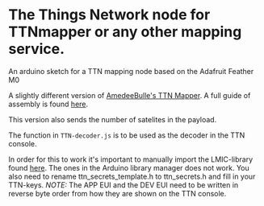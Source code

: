 # The Things Network node for TTNmapper or any other mapping service.
An arduino sketch for a TTN mapping node based on the Adafruit Feather M0

A slightly different version of [AmedeeBulle's TTN Mapper](https://github.com/AmedeeBulle/ttn-mapper). A full guide of assembly is found [here](https://www.hackster.io/Amedee/the-things-network-node-for-ttnmapper-with-gps-231ea1).

This version also sends the number of satelites in the payload.

The function in `TTN-decoder.js` is to be used as the decoder in the TTN console.

In order for this to work it's important to manually import the LMIC-library found [here](https://github.com/matthijskooijman/arduino-lmic). The ones in the Arduino library manager does not work.
You also need to rename ttn\_secrets\_template.h to ttn\_secrets.h and fill in your TTN-keys. 
_NOTE:_ The APP EUI and the DEV EUI need to be written in reverse byte order from how they are shown on the TTN console.
